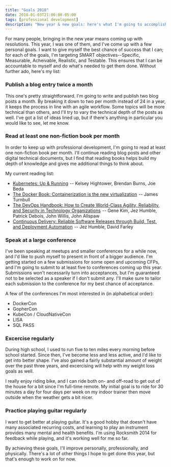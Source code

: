 ```yaml
---
title: "Goals 2018"
date: 2018-01-03T21:00:00-05:00
tags: [professional development]
description: "New year & new goals: here's what I'm going to accomplish this year."
---
```


For many people, bringing in the new year means coming up with resolutions.  This year, I was one of them, and I've come up with a few personal goals.  I want to give myself the best chance of success that I can; for each of the goals, I'm targeting SMART objectives--Specific, Measurable, Acheivable, Realistic, and Testable.  This ensures that I can be accountable to myself and do what's needed to get them done.  Without further ado, here's my list:

### Publish a blog entry twice a month ###

This one's pretty straightforward.  I'm going to write and publish two blog posts a month.  By breaking it down to two per month instead of 24 in a year, it keeps the process in line with an agile workflow.  Some topics will be more technical than others, and I'll try to vary the technical depth of the posts as well.  I've got a list of ideas lined up, but if there's anything in particular you would like to see, let me know.

### Read at least one non-fiction book per month ###

In order to keep up with professional development, I'm going to read at least one non-fiction book per month.  I'll continue reading blog posts and other digital technical documents, but I find that reading books helps build my depth of knowledge and gives me additional things to think about.

My current reading list:

* <a target="_blank" href="https://www.amazon.com/gp/product/1491935677/ref=as_li_tl?ie=UTF8&camp=1789&creative=9325&creativeASIN=1491935677&linkCode=as2&tag=mnewswanger-20&linkId=019eb01614f21dfb10b6a8d09cf8aa31">Kubernetes: Up &amp; Running</a><img src="//ir-na.amazon-adsystem.com/e/ir?t=mnewswanger-20&l=am2&o=1&a=1491935677" width="1" height="1" border="0" alt="" style="border:none !important; margin:0px !important;" /> -- Kelsey Hightower, Brendan Burns, Joe Beda
* <a target="_blank" href="https://www.amazon.com/gp/product/B00LRROTI4/ref=as_li_tl?ie=UTF8&camp=1789&creative=9325&creativeASIN=B00LRROTI4&linkCode=undefined&tag=mnewswanger-20&linkId=c98d4570974db9f0c20269dd9d1997df">The Docker Book: Containerization is the new virtualization</a><img src="//ir-na.amazon-adsystem.com/e/ir?t=mnewswanger-20&l=am2&o=1&a=B00LRROTI4" width="1" height="1" border="0" alt="" style="border:none !important; margin:0px !important;" /> -- James Turnbull
* <a target="_blank" href="https://www.amazon.com/gp/product/1942788002/ref=as_li_tl?ie=UTF8&camp=1789&creative=9325&creativeASIN=1942788002&linkCode=undefined&tag=mnewswanger-20&linkId=ad8662b5ff6f44e0b85ffc6ddc0de895">The DevOps Handbook: How to Create World-Class Agility, Reliability, and Security in Technology Organizations</a><img src="//ir-na.amazon-adsystem.com/e/ir?t=mnewswanger-20&l=am2&o=1&a=1942788002" width="1" height="1" border="0" alt="" style="border:none !important; margin:0px !important;" /> -- Gene Kim, Jez Humble, Patrick Debois, John Willis, John Allspaw
* <a target="_blank" href="https://www.amazon.com/gp/product/0321601912/ref=as_li_tl?ie=UTF8&camp=1789&creative=9325&creativeASIN=0321601912&linkCode=as2&tag=mnewswanger-20&linkId=61df69467924bdd22c920684396d61f7">Continuous Delivery: Reliable Software Releases through Build, Test, and Deployment Automation</a><img src="//ir-na.amazon-adsystem.com/e/ir?t=mnewswanger-20&l=am2&o=1&a=0321601912" width="1" height="1" border="0" alt="" style="border:none !important; margin:0px !important;" /> -- Jez Humble, David Farley

### Speak at a large conference ###

I've been speaking at meetups and smaller conferences for a while now, and I'd like to push myself to present in front of a bigger audience.  I'm getting started on a few submissions for some open and upcoming CFPs, and I'm going to submit to at least five to conferences coming up this year.  Submissions won't necessarily turn into acceptances, but I'm guaranteed not to be selected as a speaker if I don't submit any.  I'll make sure to tailor each submission to the conference for my best chance of acceptance.

A few of the conferences I'm most interested in (in alphabetical order):

* DockerCon
* GopherCon
* KubeCon / CloudNativeCon
* LISA
* SQL PASS

### Excercise regularly ###

During high school, I used to run five to ten miles every morning before school started.  Since then, I've become less and less active, and I'd like to get into better shape.  I've also gained a fairly substantial amount of weight over the past three years, and excercising will help with my weight loss goals as well.

I really enjoy riding bike, and I can ride both on- and off-road to get out of the house for a bit since I'm full-time remote.   My initial goal is to ride for 30 minutes a day for four days per week on my indoor trainer then move outside when the weather gets a bit nicer.

### Practice playing guitar regularly ###

I want to get better at playing guitar.  It's a good hobby that doesn't have many associated recurring costs, and learning to play an instrument provides many mental and health benefits.  I'm using Rocksmith 2014 for feedback while playing, and it's working well for me so far.

By achieving these goals, I'll improve personally, professionally, and physically.  There's a lot of other things I hope to get done this year, but that's enough to work on for now.
